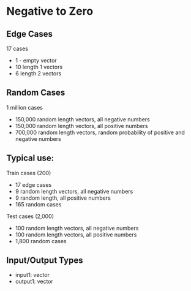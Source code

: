 # Negative to Zero

## Edge Cases
17 cases
- 1 - empty vector
- 10 length 1 vectors
- 6 length 2 vectors

## Random Cases
1 million cases
- 150,000 random length vectors, all negative numbers
- 150,000 random length vectors, all positive numbers
- 700,000 random length vectors, random probability of positive and negative numbers

## Typical use:
Train cases (200)
- 17 edge cases
- 9 random length vectors, all negative numbers
- 9 random length, all positive numbers
- 165 random cases

Test cases (2,000)
- 100 random length vectors, all negative numbers
- 100 random length vectors, all positive numbers
- 1,800 random cases

## Input/Output Types
- input1: vector
- output1: vector
